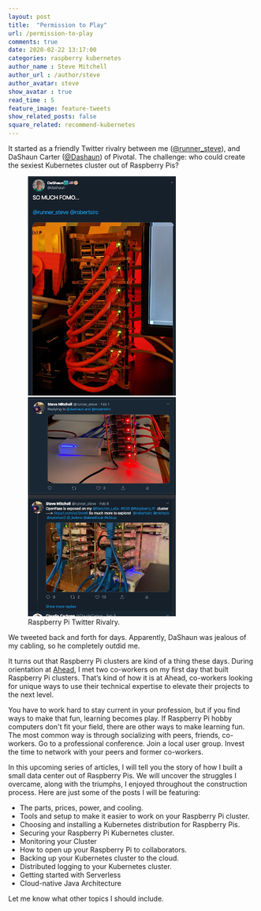 ```yaml
---
layout: post
title:  "Permission to Play"
url: /permission-to-play
comments: true
date: 2020-02-22 13:17:00
categories: raspberry kubernetes
author_name : Steve Mitchell
author_url : /author/steve
author_avatar: steve
show_avatar : true
read_time : 5
feature_image: feature-tweets
show_related_posts: false
square_related: recommend-kubernetes
---
```


It started as a friendly Twitter rivalry between me (<a href="https://twitter.com/runner_steve">@runner_steve</a>), and DaShaun Carter (<a href="https://twitter.com/dashaun">@Dashaun</a>) of Pivotal. The challenge: who could create the sexiest Kubernetes cluster out of Raspberry Pis? 

<figure class="half">
    <a href="/img/tweet_dashaun.png"><img src="/img/tweet-dashaun_sm.jpg"></a>
    <a href="/img/tweet_steve.png"><img src="/img/tweet-steve_sm.jpg"></a>
    <figcaption>Raspberry Pi Twitter Rivalry.</figcaption>
</figure>

We tweeted back and forth for days. Apparently, DaShaun was jealous of my cabling, so he completely outdid me.

It turns out that Raspberry Pi clusters are kind of a thing these days. During orientation at <a href="https://www.thinkahead.com">Ahead</a>, I met two co-workers on my first day that built Raspberry Pi clusters. That’s kind of how it is at Ahead, co-workers looking for unique ways to use their technical expertise to elevate their projects to the next level.

You have to work hard to stay current in your profession, but if you find ways to make that fun, learning becomes play. If Raspberry Pi hobby computers don't fit your field, there are other ways to make learning fun. The most common way is through socializing with peers, friends, co-workers. Go to a professional conference. Join a local user group. Invest the time to network with your peers and former co-workers.

In this upcoming series of articles, I will tell you the story of how I built a small data center out of Raspberry Pis. We will uncover the struggles I overcame, along with the triumphs, I enjoyed throughout the construction process. Here are just some of the posts I will be featuring: 

* The parts, prices, power, and cooling.
* Tools and setup to make it easier to work on your Raspberry Pi cluster.
* Choosing and installing a Kubernetes distribution for Raspberry Pis.
* Securing your Raspberry Pi Kubernetes cluster.
* Monitoring your Cluster
* How to open up your Raspberry Pi to collaborators.
* Backing up your Kubernetes cluster to the cloud.
* Distributed logging to your Kubernetes cluster.
* Getting started with Serverless
* Cloud-native Java Architecture

Let me know what other topics I should include.

[jekyll]:      http://jekyllrb.com
[jekyll-gh]:   https://github.com/jekyll/jekyll
[jekyll-help]: https://github.com/jekyll/jekyll-help
